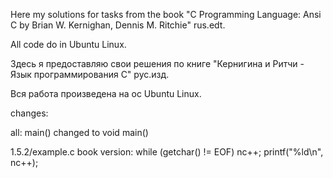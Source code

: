 Here my solutions for tasks from the book "C Programming Language: Ansi C by Brian W. Kernighan,
Dennis M. Ritchie" rus.edt.

All code do in Ubuntu Linux.            

Здесь я предоставляю свои решения по книге "Кернигина и Ритчи - Язык программирования С" рус.изд.

Вся работа произведена на ос Ubuntu Linux.

changes:

all:
   main() changed to void main()

1.5.2/example.c
  book version:
    while (getchar() != EOF)
      nc++;
	  printf("%ld\n", nc++);
